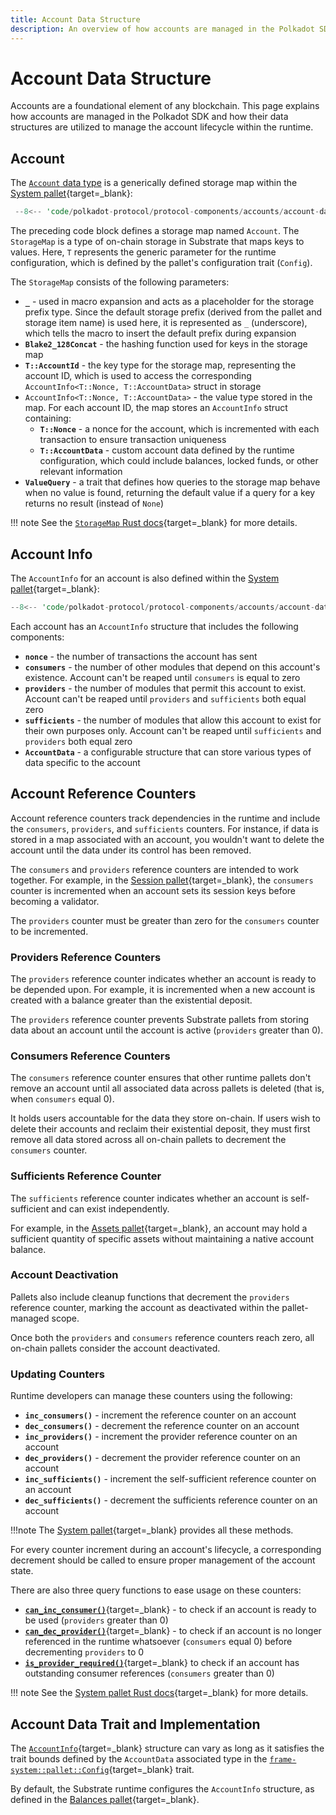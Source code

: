 ```yaml
---
title: Account Data Structure
description: An overview of how accounts are managed in the Polkadot SDK, focusing on their data structure and lifecycle management within the runtime.
---
```


# Account Data Structure

Accounts are a foundational element of any blockchain. This page explains how accounts are managed in the Polkadot SDK and how their data structures are utilized to manage the account lifecycle within the runtime.

## Account

The [`Account` data type](https://paritytech.github.io/polkadot-sdk/master/frame_system/pallet/type.Account.html) is a generically defined storage map within the [System pallet](https://paritytech.github.io/polkadot-sdk/master/src/frame_system/lib.rs.html){target=\_blank}:

```rs
 --8<-- 'code/polkadot-protocol/protocol-components/accounts/account-data-structure/account-data-structure-1.rs'
```

The preceding code block defines a storage map named `Account`. The `StorageMap` is a type of on-chain storage in Substrate that maps keys to values. Here, `T` represents the generic parameter for the runtime configuration, which is defined by the pallet's configuration trait (`Config`).

The `StorageMap` consists of the following parameters:

- **`_`** - used in macro expansion and acts as a placeholder for the storage prefix type. Since the default storage prefix (derived from the pallet and storage item name) is used here, it is represented as `_` (underscore), which tells the macro to insert the default prefix during expansion
- **`Blake2_128Concat`** - the hashing function used for keys in the storage map
- **`T::AccountId`** - the key type for the storage map, representing the account ID, which is used to access the corresponding `AccountInfo<T::Nonce, T::AccountData>` struct in storage
- `AccountInfo<T::Nonce, T::AccountData>` - the value type stored in the map. For each account ID, the map stores an `AccountInfo` struct containing:
    - **`T::Nonce`** - a nonce for the account, which is incremented with each transaction to ensure transaction uniqueness
    - **`T::AccountData`** - custom account data defined by the runtime configuration, which could include balances, locked funds, or other relevant information
- **`ValueQuery`** - a trait that defines how queries to the storage map behave when no value is found, returning the default value if a query for a key returns no result (instead of `None`)

!!! note
    See the [`StorageMap` Rust docs](https://paritytech.github.io/polkadot-sdk/master/frame_support/storage/types/struct.StorageMap.html){target=\_blank} for more details.

## Account Info

The `AccountInfo` for an account is also defined within the [System pallet](https://paritytech.github.io/polkadot-sdk/master/src/frame_system/lib.rs.html){target=\_blank}:

```rs
--8<-- 'code/polkadot-protocol/protocol-components/accounts/account-data-structure/account-data-structure-2.rs'
```

Each account has an `AccountInfo` structure that includes the following components:

- **`nonce`** - the number of transactions the account has sent
- **`consumers`** - the number of other modules that depend on this account's existence. Account can't be reaped until `consumers` is equal to zero
- **`providers`** - the number of modules that permit this account to exist. Account can't be reaped until `providers` and `sufficients` both equal zero
- **`sufficients`** - the number of modules that allow this account to exist for their own purposes only. Account can't be reaped until `sufficients` and `providers` both equal zero
- **`AccountData`** - a configurable structure that can store various types of data specific to the account

## Account Reference Counters

Account reference counters track dependencies in the runtime and include the `consumers`, `providers`, and `sufficients` counters. For instance, if data is stored in a map associated with an account, you wouldn't want to delete the account until the data under its control has been removed.

The `consumers` and `providers` reference counters are intended to work together. For example, in the [Session pallet](https://docs.rs/pallet-session/latest/pallet_session/){target=\_blank}, the `consumers` counter is incremented when an account sets its session keys before becoming a validator.

The `providers` counter must be greater than zero for the `consumers` counter to be incremented.

### Providers Reference Counters

The `providers` reference counter indicates whether an account is ready to be depended upon. For example, it is incremented when a new account is created with a balance greater than the existential deposit.

The `providers` reference counter prevents Substrate pallets from storing data about an account until the account is active (`providers` greater than 0).

### Consumers Reference Counters

The `consumers` reference counter ensures that other runtime pallets don't remove an account until all associated data across pallets is deleted (that is, when `consumers` equal 0).

It holds users accountable for the data they store on-chain. If users wish to delete their accounts and reclaim their existential deposit, they must first remove all data stored across all on-chain pallets to decrement the `consumers` counter.

### Sufficients Reference Counter

The `sufficients` reference counter indicates whether an account is self-sufficient and can exist independently.

For example, in the [Assets pallet](https://paritytech.github.io/polkadot-sdk/master/pallet_assets/index.html){target=\_blank}, an account may hold a sufficient quantity of specific assets without maintaining a native account balance.

### Account Deactivation

Pallets also include cleanup functions that decrement the `providers` reference counter, marking the account as deactivated within the pallet-managed scope.

Once both the `providers` and `consumers` reference counters reach zero, all on-chain pallets consider the account deactivated.

### Updating Counters

Runtime developers can manage these counters using the following:

- **`inc_consumers()`** - increment the reference counter on an account
- **`dec_consumers()`** - decrement the reference counter on an account
- **`inc_providers()`** - increment the provider reference counter on an account
- **`dec_providers()`** - decrement the provider reference counter on an account
- **`inc_sufficients()`** - increment the self-sufficient reference counter on an account
- **`dec_sufficients()`** - decrement the sufficients reference counter on an account

!!!note
    The [System pallet](https://paritytech.github.io/polkadot-sdk/master/frame_system/pallet/struct.Pallet.html#method){target=\_blank} provides all these methods.

For every counter increment during an account's lifecycle, a corresponding decrement should be called to ensure proper management of the account state.

There are also three query functions to ease usage on these counters:

- [**`can_inc_consumer()`**](https://paritytech.github.io/polkadot-sdk/master/frame_system/pallet/struct.Pallet.html#method.can_inc_consumer){target=\_blank} - to check if an account is ready to be used (`providers` greater than 0)
- [**`can_dec_provider()`**](https://paritytech.github.io/polkadot-sdk/master/frame_system/pallet/struct.Pallet.html#method.can_dec_provider){target=\_blank} - to check if an account is no longer referenced in the runtime whatsoever (`consumers` equal 0) before decrementing `providers` to 0
- [**`is_provider_required()`**](https://paritytech.github.io/polkadot-sdk/master/frame_system/pallet/struct.Pallet.html#method.is_provider_required){target=\_blank} to check if an account has outstanding consumer references (`consumers` greater than 0)

!!! note
    See the [System pallet Rust docs](https://paritytech.github.io/polkadot-sdk/master/frame_system/pallet/struct.Pallet.html){target=\_blank} for more details.

## Account Data Trait and Implementation

The [`AccountInfo`](https://paritytech.github.io/polkadot-sdk/master/frame_system/struct.AccountInfo.html){target=\_blank} structure can vary as long as it satisfies the trait bounds defined by the `AccountData` associated type in the [`frame-system::pallet::Config`](https://paritytech.github.io/polkadot-sdk/master/frame_system/pallet/trait.Config.html){target=\_blank} trait.

By default, the Substrate runtime configures the `AccountInfo` structure, as defined in the [Balances pallet](https://paritytech.github.io/polkadot-sdk/master/pallet_balances/struct.AccountData.html){target=\_blank}.
